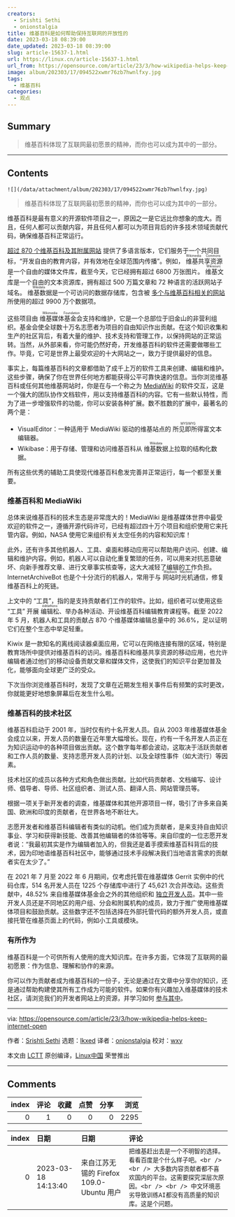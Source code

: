 ```yaml
---
creators:
  - Srishti Sethi
  - onionstalgia
title: 维基百科是如何帮助保持互联网的开放性的
date: 2023-03-18 08:39:00
date_updated: 2023-03-18 08:39:00
slug: article-15637-1.html
url: https://linux.cn/article-15637-1.html
url_from: https://opensource.com/article/23/3/how-wikipedia-helps-keep-internet-open
image: album/202303/17/094522xwmr76zb7hwnlfxy.jpg
tags:
  - 维基百科
categories:
  - 观点
---
```


## Summary

> 维基百科体现了互联网最初愿景的精神，而你也可以成为其中的一部分。

***

<!-- more -->

## Contents

`![](/data/attachment/album/202303/17/094522xwmr76zb7hwnlfxy.jpg)`

> 
> 维基百科体现了互联网最初愿景的精神，而你也可以成为其中的一部分。
> 
> 
> 

维基百科是最有意义的开源软件项目之一，原因之一是它远比你想象的庞大。而且，任何人都可以贡献内容，并且任何人都可以为项目背后的许多技术领域贡献代码，确保维基百科正常运行。

[超过 870 个维基百科及其附属网站](https://wikimediafoundation.org/our-work/wikimedia-projects/#a1-reference) 提供了多语言版本，它们服务于一个共同目标，“开发自由的教育内容，并有效地在全球范围内传播”。例如，<ruby> 维基共享资源 <rt>  Wikimedia Commons </rt></ruby> 是一个自由的媒体文件库，截至今天，它已经拥有超过 6800 万张图片。<ruby> 维基文库 <rt>  Wikisource </rt></ruby> 是一个自由的文本资源库，拥有超过 500 万篇文章和 72 种语言的活跃网站子域名。<ruby> 维基数据 <rt>  Wikidata </rt></ruby> 是一个可访问的数据存储库，包含被 [多个与维基百科相关的网站](https://meta.wikimedia.org/wiki/Wikimedia_wikis) 所使用的超过 9900 万个数据项。

这些项目由 <ruby> 维基媒体基金会 <rt>  Wikimedia Foundation </rt></ruby> 支持和维护，它是一个总部位于旧金山的非营利组织。基金会使全球数十万名志愿者为项目的自由知识作出贡献。在这个知识收集和生产的社区背后，有着大量的维护、技术支持和管理工作，以保持网站的正常运转。当然，从外部来看，你可能仍然好奇，开发维基百科的软件还需要做哪些工作。毕竟，它可是世界上最受欢迎的十大网站之一，致力于提供最好的信息。

事实上，每篇维基百科的文章都借助了成千上万的软件工具来创建、编辑和维护。这些步骤，确保了你在世界任何地方都能获得公平可靠快速的信息。当你浏览维基百科或任何其他维基网站时，你是在与一个称之为 [MediaWiki](https://www.mediawiki.org/wiki/MediaWiki) 的软件交互，这是一个强大的团队协作文档软件，用以支持维基百科的内容。它有一些默认特性，而为了进一步增强软件的功能，你可以安装各种扩展。数不胜数的扩展中，最著名的两个是：

* VisualEditor：一种适用于 MediaWiki 驱动的维基站点的 <ruby> 所见即所得 <rt>  WYSIWYG </rt></ruby> 富文本编辑器。
* Wikibase：用于存储、管理和访问维基百科从 <ruby> 维基数据 <rt>  Wikidata </rt></ruby> 上拉取的结构化数据。

所有这些优秀的辅助工具使现代维基百科愈发完善并正常运行，每一个都至关重要。

### 维基百科和 MediaWiki

总体来说维基百科的技术生态是非常庞大的！MediaWiki 是维基媒体世界中最受欢迎的软件之一，遵循开源代码许可，已经有超过四十万个项目和组织使用它来托管内容。例如，NASA 使用它来组织有关太空任务的内容和知识库！

此外，还有许多其他机器人、工具、桌面和移动应用可以帮助用户访问、创建、编辑和维护内容。例如，机器人可以自动化重复繁琐的任务，可以用来对抗恶意破坏、向新手推荐文章、进行文章事实核查等，这大大减轻了编辑的工作负担。InternetArchiveBot 也是个十分流行的机器人，常用于与 <ruby> 网站时光机 <rt>  Wayback Machine </rt></ruby> 通信，修复维基百科上的死链。

上文中的 “工具”，指的是支持贡献者们工作的软件。比如，组织者可以使用这些 “工具” 开展 <ruby> 编辑松 <rt>  editathons </rt></ruby>、举办各种活动、开设维基百科编辑教育课程等。截至 2022 年 5 月，机器人和工具的贡献占 870 个维基媒体编辑总量中的 36.6%，足以证明它们在整个生态中举足轻重。

Kiwix 是一款知名的离线阅读器桌面应用，它可以在网络连接有限的区域，特别是教育场所中提供对维基百科的访问。维基百科和维基共享资源的移动应用，也允许编辑者通过他们的移动设备贡献文章和媒体文件，这使我们的知识平台更加普及化，能够面向全球更广泛的受众。

下次当你浏览维基百科时，发现了文章在近期发生相关事件后有频繁的实时更改，你就能更好地想象屏幕后在发生什么啦。

### 维基百科的技术社区

维基百科启动于 2001 年，当时仅有约十名开发人员。自从 2003 年维基媒体基金会成立以来，开发人员的数量在近年里大幅增长。现在，约有一千名开发人员正在为知识运动中的各种项目做出贡献。这个数字每年都会波动，这取决于活跃贡献者和工作人员的数量、支持志愿开发人员的计划、以及全球性事件（如大流行）等因素。

技术社区的成员以各种方式和角色做出贡献。比如代码贡献者、文档编写、设计师、倡导者、导师、社区组织者、测试人员、翻译人员、网站管理员等。

根据一项关于新开发者的调查，维基媒体和其他开源项目一样，吸引了许多来自美国、欧洲和印度的贡献者，在世界各地不断壮大。

志愿开发者和维基百科编辑者有类似的动机。他们成为贡献者，是来支持自由知识事业、学习和获得新技能、改善其他编辑者的体验等等。来自印度的一位志愿开发者说：“我最初其实是作为编辑者加入的，但我还是着手摸索维基百科背后的技术，因为印地语维基百科社区中，能够通过技术手段解决我们当地语言需求的贡献者实在太少了。”

在 2021 年 7 月至 2022 年 6 月期间，仅考虑托管在维基媒体 Gerrit 实例中的代码仓库，514 名开发人员在 1225 个存储库中进行了 45,621 次合并改动。这些贡献中，48.52% 来自维基媒体基金会之外的其他组织和 [独立开发人员](https://wikimedia.biterg.io/)。其中一些开发人员还是不同地区的用户组、分会和附属机构的成员，致力于推广使用维基媒体项目和鼓励贡献。这些数字还不包括选择在外部托管代码的额外开发人员，或直接托管在维基页面上的代码，例如小工具或模块。

### 有所作为

维基百科是一个可供所有人使用的庞大知识库。在许多方面，它体现了互联网的最初愿景：作为信息、理解和协作的来源。

你可以作为贡献者成为维基百科的一份子，无论是通过在文章中分享你的知识，还是通过帮助构建使其所有工作成为可能的软件。如果你有兴趣加入维基媒体的技术社区，请浏览我们的开发者网站上的资源，并学习如何 [参与其中](https://developer.wikimedia.org/)。

---

via: <https://opensource.com/article/23/3/how-wikipedia-helps-keep-internet-open>

作者：[Srishti Sethi](https://opensource.com/users/srishakatux-0) 选题：[lkxed](https://github.com/lkxed/) 译者：[onionstalgia](https://github.com/onionstalgia) 校对：[wxy](https://github.com/wxy)

本文由 [LCTT](https://github.com/LCTT/TranslateProject) 原创编译，[Linux中国](https://linux.cn/) 荣誉推出

***

## Comments


|   index |   评论 |   收藏 |   点赞 |   分享 |   浏览 |
|--------:|-------:|-------:|-------:|-------:|-------:|
|       0 |      1 |      0 |      0 |      0 |   2295 |

|   index | 日期                | 日期                                     | 评论                                                                                                                                                                                                     |
|--------:|:--------------------|:-----------------------------------------|:---------------------------------------------------------------------------------------------------------------------------------------------------------------------------------------------------------|
|       0 | 2023-03-18 14:13:40 | 来自江苏无锡的 Firefox 109.0-Ubuntu 用户 | `把维基赶出去是一个不明智的选择。看看百度是个什么样子吧。<br /> <br /> 大多数内容贡献者都不喜欢国内的平台。这需要探究深层次原因。<br /> <br /> 中文环境恶劣导致训练AI都没有高质量的知识库。这是个问题。` |
